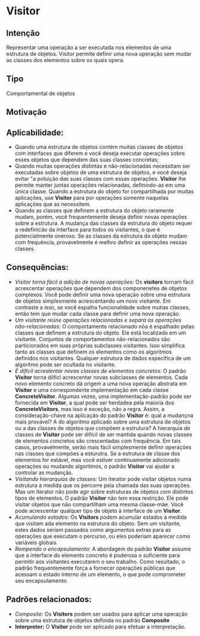 # Visitor

## Intenção
Representar uma operação a ser executada nos elementos de uma estrutura de objetos. Visitor permite definir uma nova operação sem mudar as classes dos elementos sobre os quais opera.

## Tipo
Comportamental de objetos

## Motivação

## Aplicabilidade:
- Quando uma estrutura de objetos contém muitas classes de objetos com interfaces que diferem e você deseja executar operações sobre esses objetos que dependem das suas classes concretas;
- Quando muitas operações distintas e não-relacionadas necessitam ser executadas sobre objetos de uma estrutura de objetos, e você deseja evitar "a poluição das suas classes com essas operações. **Visitor** lhe permite manter juntas operações relacionadas, definindo-as em uma única classe. Quando a estrutura do objeto for compartilhada por muitas aplicações, use **Visitor** para por operações somente naquelas aplicações que as necessitem.
- Quando as classes que definem a estrutura do objeto raramente mudam, porém, você frequentemente deseja definir novas operações sobre a estrutura. A mudança das classes da estrutura do objeto requer a redefinicão da interface para todos os visitantes, o que é potencialmente oneroso. Se as classes da estrutura do objeto mudam com frequência, provavelmente é melhro definir as operações nessas classes.

## Consequências:
- *Visitor torna fácil a adição de novas operações:* Os **visitors** tornam fácil acrescentar operações que dependem dos componenetes de objetos complexos. Você pode definir uma nova operação sobre uma estrutura de objetos simplesmente acrescentando um novo visitante. Em contraste a isso, se você espalha funcionalidade sobre mutias classes, então tem que mudar cada classe para definir uma nova operação.
- *Um visitante reúne operações relacionadas e separa as operações não-relacionadas:* O comportamento relacionado nõa é espalhado pelas classes que definem a estrutura do objeto. Ele está localizado em um visitante. Conjuntos de comportamentos não-relacionados são particionados em suas próprias subclasses visitantes. Isso simplifica tanto as classes que definem os elementos como os algoritmos definidos nos visitantes. Qualquer estrutura de dados específica de um algoritmo pode ser ocultada no visitante.
- *É difícil acrestentar novas classes de elementos concretos:* O padrão **Visitor** torna diíficl acrescentar novas subclasses de elementos. Cada novo elemento concreto dá origem a uma nova operação abstrata em **Visitor** e uma correspondente implementação em cada classe **ConcreteVisitor**. Algumas vezes, uma implementação-padrão pode ser fornecida em **Visitor**, a qual pode ser herdadea pela maioria dos **ConcreteVisitors**, mas isso é exceção, não a regra. Assim, a consideração-chave na aplicação do padrão **Visitor** é: qual a mudançna mais provável? A do algoritmo aplicado sobre uma estrutura de objetos ou a das classes de objetos que compõem a estrutura? A hierarquia de classes de **Visitor** pode ser difícil de ser mantida quando novas classes de elementos concretos são crescentadas com frequência. Em tais casos, provavelmente, serão mais fácil simplesmente definir operações nas classes que compões a esturutra. Se a estrutura de classe dos elementos for estável, mas você estiver continuamente adicionado operações ou mudando algoritmos, o padrão **Visitor** vai ajudar a controlar as mudançãs.
- *Visitando hierarquias de classes:* Um iterator pode visitar objetos numa estrutura à medida que os percorre pela chamada das suas operações. Mas um iterator não pode agir sobre estruturas de objetos com distintos tipos de elementos. O padrão **Visitor** não tem essa restrição. Ele pode visitar objetos que não compartilham uma mesma classe-mãe. Você pode acrescentar qualquer tipo de objeto à interface de um **Visitor**.
- *Acumulando estados:* Os **Visitors** podem acumular estados à medida que visitam ada elemento na estrutura do objeto. Sem um visitante, estes dados seriam passados como argumentos extras para as operações que executam o percurso, ou eles poderiam aparecer como variáveis globais. 
- *Rompendo o encapsulamento:* A abordagem do padrão **Visitor** assume que a interface do elemento concreto é poderosa o suficiente para permitir aos visitantes executarem o seu trabalho. Como resultado, o padrão frequentemente força a fornecer operações públicas que acessam o estado interno de um elemento, o que pode comprometer seu encapsulamento.

## Padrões relacionados:
- *Composite:* Os **Visitors** podem ser usados para aplicar uma operação sobre uma estrutura de objetos definida no padrão **Composite**
- **Interpreter:** O **Visitor** pode ser aplicado para efetuar a interpretação.

